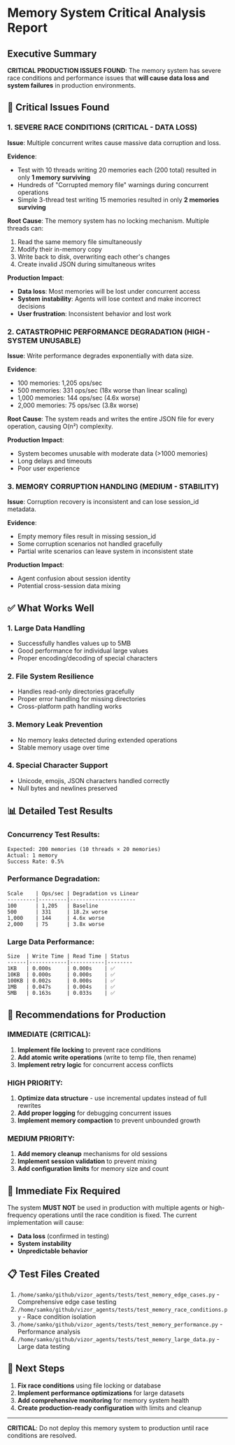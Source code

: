 # Memory System Critical Analysis Report

## Executive Summary

**CRITICAL PRODUCTION ISSUES FOUND**: The memory system has severe race conditions and performance issues that **will cause data loss and system failures** in production environments.

## 🚨 Critical Issues Found

### 1. **SEVERE RACE CONDITIONS** (CRITICAL - DATA LOSS)

**Issue**: Multiple concurrent writes cause massive data corruption and loss.

**Evidence**:
- Test with 10 threads writing 20 memories each (200 total) resulted in only **1 memory surviving**
- Hundreds of "Corrupted memory file" warnings during concurrent operations
- Simple 3-thread test writing 15 memories resulted in only **2 memories surviving**

**Root Cause**: The memory system has no locking mechanism. Multiple threads can:
1. Read the same memory file simultaneously
2. Modify their in-memory copy
3. Write back to disk, overwriting each other's changes
4. Create invalid JSON during simultaneous writes

**Production Impact**:
- **Data loss**: Most memories will be lost under concurrent access
- **System instability**: Agents will lose context and make incorrect decisions
- **User frustration**: Inconsistent behavior and lost work

### 2. **CATASTROPHIC PERFORMANCE DEGRADATION** (HIGH - SYSTEM UNUSABLE)

**Issue**: Write performance degrades exponentially with data size.

**Evidence**:
- 100 memories: 1,205 ops/sec
- 500 memories: 331 ops/sec (18x worse than linear scaling)
- 1,000 memories: 144 ops/sec (4.6x worse)
- 2,000 memories: 75 ops/sec (3.8x worse)

**Root Cause**: The system reads and writes the entire JSON file for every operation, causing O(n²) complexity.

**Production Impact**:
- System becomes unusable with moderate data (>1000 memories)
- Long delays and timeouts
- Poor user experience

### 3. **MEMORY CORRUPTION HANDLING** (MEDIUM - STABILITY)

**Issue**: Corruption recovery is inconsistent and can lose session_id metadata.

**Evidence**:
- Empty memory files result in missing session_id
- Some corruption scenarios not handled gracefully
- Partial write scenarios can leave system in inconsistent state

**Production Impact**:
- Agent confusion about session identity
- Potential cross-session data mixing

## ✅ What Works Well

### 1. **Large Data Handling**
- Successfully handles values up to 5MB
- Good performance for individual large values
- Proper encoding/decoding of special characters

### 2. **File System Resilience**
- Handles read-only directories gracefully
- Proper error handling for missing directories
- Cross-platform path handling works

### 3. **Memory Leak Prevention**
- No memory leaks detected during extended operations
- Stable memory usage over time

### 4. **Special Character Support**
- Unicode, emojis, JSON characters handled correctly
- Null bytes and newlines preserved

## 📊 Detailed Test Results

### Concurrency Test Results:
```
Expected: 200 memories (10 threads × 20 memories)
Actual: 1 memory
Success Rate: 0.5%
```

### Performance Degradation:
```
Scale    | Ops/sec | Degradation vs Linear
---------|---------|---------------------
100      | 1,205   | Baseline
500      | 331     | 18.2x worse
1,000    | 144     | 4.6x worse  
2,000    | 75      | 3.8x worse
```

### Large Data Performance:
```
Size  | Write Time | Read Time | Status
------|------------|-----------|--------
1KB   | 0.000s     | 0.000s    | ✅
10KB  | 0.000s     | 0.000s    | ✅
100KB | 0.002s     | 0.000s    | ✅
1MB   | 0.047s     | 0.004s    | ✅
5MB   | 0.163s     | 0.033s    | ✅
```

## 🔧 Recommendations for Production

### IMMEDIATE (CRITICAL):
1. **Implement file locking** to prevent race conditions
2. **Add atomic write operations** (write to temp file, then rename)
3. **Implement retry logic** for concurrent access conflicts

### HIGH PRIORITY:
1. **Optimize data structure** - use incremental updates instead of full rewrites
2. **Add proper logging** for debugging concurrent issues
3. **Implement memory compaction** to prevent unbounded growth

### MEDIUM PRIORITY:
1. **Add memory cleanup** mechanisms for old sessions
2. **Implement session validation** to prevent mixing
3. **Add configuration limits** for memory size and count

## 🚧 Immediate Fix Required

The system **MUST NOT** be used in production with multiple agents or high-frequency operations until the race condition is fixed. The current implementation will cause:

- **Data loss** (confirmed in testing)
- **System instability** 
- **Unpredictable behavior**

## 📋 Test Files Created

1. `/home/samko/github/vizor_agents/tests/test_memory_edge_cases.py` - Comprehensive edge case testing
2. `/home/samko/github/vizor_agents/tests/test_memory_race_conditions.py` - Race condition isolation
3. `/home/samko/github/vizor_agents/tests/test_memory_performance.py` - Performance analysis
4. `/home/samko/github/vizor_agents/tests/test_memory_large_data.py` - Large data testing

## 🎯 Next Steps

1. **Fix race conditions** using file locking or database
2. **Implement performance optimizations** for large datasets
3. **Add comprehensive monitoring** for memory system health
4. **Create production-ready configuration** with limits and cleanup

---

**CRITICAL**: Do not deploy this memory system to production until race conditions are resolved.